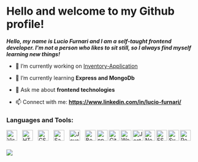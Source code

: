 # Hello and welcome to my Github profile!


<b>
	<i>
		Hello, my name is Lucio Furnari and I am a self-taught frontend developer. 		I'm not a person who likes to sit still, so I always find myself learning new things!
	</i>
</b>

- 🔭 I’m currently working on [Inventory-Application](https://github.com/LucioFurnari/Inventory-Application)

- 🌱 I’m currently learning **Express and MongoDb**

- 💬 Ask me about **frontend technologies**

- 📫 Connect with me: **https://www.linkedin.com/in/lucio-furnari/**


### Languages and Tools:
<img align="left" alt="Visual Studio Code" width="28px" src="https://cdn.jsdelivr.net/gh/devicons/devicon/icons/vscode/vscode-original.svg" style="padding-right:10px;" />
<img align="left" alt="HTML5" width="28px" src="https://cdn.jsdelivr.net/gh/devicons/devicon/icons/html5/html5-original.svg" style="padding-right:10px;" />
<img align="left" alt="CSS3" width="28px" src="https://cdn.jsdelivr.net/gh/devicons/devicon/icons/css3/css3-original.svg" style="padding-right:10px;" />
<img align="left" alt="Sass" width="28px" src="https://cdn.jsdelivr.net/gh/devicons/devicon/icons/sass/sass-original.svg" style="padding-right:10px;" />
<img align="left" alt="JavaScript" width="28px" src="https://cdn.jsdelivr.net/gh/devicons/devicon/icons/javascript/javascript-original.svg" style="padding-right:10px;" />
<img align="left" alt="Bootstrap" width="28px"  src="https://cdn.jsdelivr.net/gh/devicons/devicon/icons/bootstrap/bootstrap-original.svg"/>
<img align="left" alt="npm" width="28px"  src="https://cdn.jsdelivr.net/gh/devicons/devicon/icons/npm/npm-original-wordmark.svg"/>
<img align="left" alt="Git" width="28px"  src="https://cdn.jsdelivr.net/gh/devicons/devicon/icons/git/git-original.svg"/>
<img align="left" alt="Webpack" width="28px"  src="https://cdn.jsdelivr.net/gh/devicons/devicon/icons/webpack/webpack-original.svg"/>
<img align="left" alt="Jest" width="28px"  src="https://cdn.jsdelivr.net/gh/devicons/devicon/icons/jest/jest-plain.svg"/>
<img align="left" alt="Node-Js" width="28px"  src="https://cdn.jsdelivr.net/gh/devicons/devicon/icons/nodejs/nodejs-original.svg"/>
<img align="left" alt="ESLint" width="28px"  src="https://cdn.jsdelivr.net/gh/devicons/devicon/icons/eslint/eslint-original.svg"/>
<img align="left" alt="Svelte" width="28px"  src="https://cdn.jsdelivr.net/gh/devicons/devicon/icons/svelte/svelte-original.svg"/>
<img align="left" alt="React" width="28px"  src="https://cdn.jsdelivr.net/gh/devicons/devicon/icons/react/react-original.svg"/>

<br />
<br />
<br />

<img src='https://github-readme-stats.vercel.app/api/top-langs/?username=LucioFurnari&hide_progress=true' />

<br />

<!-- <img src='https://github-readme-stats.vercel.app/api?username=LucioFurnari&show_icons=true&theme=aura' /> -->


